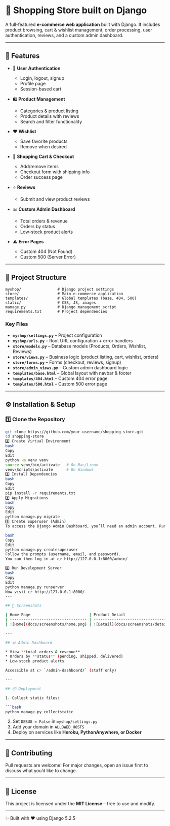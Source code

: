 # 🛒 Shopping Store built on Django

A full-featured **e-commerce web application** built with Django.
It includes product browsing, cart & wishlist management, order processing, user authentication, reviews, and a custom admin dashboard.

---

## 📌 Features

* 👤 **User Authentication**

  * Login, logout, signup
  * Profile page
  * Session-based cart

* 🛍 **Product Management**

  * Categories & product listing
  * Product details with reviews
  * Search and filter functionality

* ❤️ **Wishlist**

  * Save favorite products
  * Remove when desired

* 🛒 **Shopping Cart & Checkout**

  * Add/remove items
  * Checkout form with shipping info
  * Order success page

* ⭐ **Reviews**

  * Submit and view product reviews

* 📊 **Custom Admin Dashboard**

  * Total orders & revenue
  * Orders by status
  * Low-stock product alerts

* ⚠️ **Error Pages**

  * Custom 404 (Not Found)
  * Custom 500 (Server Error)

---

## 📂 Project Structure

```
myshop/                # Django project settings
store/                 # Main e-commerce application
templates/             # Global templates (base, 404, 500)
static/                # CSS, JS, images
manage.py              # Django management script
requirements.txt       # Project dependencies
```

### Key Files

* **`myshop/settings.py`** – Project configuration
* **`myshop/urls.py`** – Root URL configuration + error handlers
* **`store/models.py`** – Database models (Products, Orders, Wishlist, Reviews)
* **`store/views.py`** – Business logic (product listing, cart, wishlist, orders)
* **`store/forms.py`** – Forms (checkout, reviews, signup)
* **`store/admin_views.py`** – Custom admin dashboard logic
* **`templates/base.html`** – Global layout with navbar & footer
* **`templates/404.html`** – Custom 404 error page
* **`templates/500.html`** – Custom 500 error page

---

## ⚙️ Installation & Setup

### 1️⃣ Clone the Repository

```bash
git clone https://github.com/your-username/shopping-store.git
cd shopping-store
2️⃣ Create Virtual Environment
bash
Copy
Edit
python -m venv venv
source venv/bin/activate   # On Mac/Linux
venv\Scripts\activate      # On Windows
3️⃣ Install Dependencies
bash
Copy
Edit
pip install -r requirements.txt
4️⃣ Apply Migrations
bash
Copy
Edit
python manage.py migrate
5️⃣ Create Superuser (Admin)
To access the Django Admin Dashboard, you’ll need an admin account. Run:

bash
Copy
Edit
python manage.py createsuperuser
Follow the prompts (username, email, and password).
You can then log in at 👉 http://127.0.0.1:8000/admin/

6️⃣ Run Development Server
bash
Copy
Edit
python manage.py runserver
Now visit 👉 http://127.0.0.1:8000/
---

## 🎨 Screenshots

| Home Page                          | Product Detail                         | Cart                               |
| ---------------------------------- | -------------------------------------- | ---------------------------------- |
| ![Home](docs/screenshots/home.png) | ![Detail](docs/screenshots/detail.png) | ![Cart](docs/screenshots/cart.png) |

---

## 📊 Admin Dashboard

* View **total orders & revenue**
* Orders by **status** (pending, shipped, delivered)
* Low-stock product alerts

Accessible at 👉 `/admin-dashboard/` (staff only)

---

## 📦 Deployment

1. Collect static files:

```bash
python manage.py collectstatic
```

2. Set `DEBUG = False` in `myshop/settings.py`
3. Add your domain in `ALLOWED_HOSTS`
4. Deploy on services like **Heroku, PythonAnywhere, or Docker**

---

## 🤝 Contributing

Pull requests are welcome!
For major changes, open an issue first to discuss what you’d like to change.

---

## 📜 License

This project is licensed under the **MIT License** – free to use and modify.

---

✨ Built with ❤️ using Django 5.2.5

